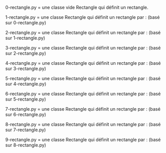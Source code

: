 0-rectangle.py = une classe vide Rectangle qui définit un rectangle.

1-rectangle.py = une classe Rectangle qui définit un rectangle par : (basé sur 0-rectangle.py)

2-rectangle.py = une classe Rectangle qui définit un rectangle par : (basé sur 1-rectangle.py)

3-rectangle.py = une classe Rectangle qui définit un rectangle par : (basé sur 2-rectangle.py)

4-rectangle.py = une classe Rectangle qui définit un rectangle par : (basé sur 3-rectangle.py)

5-rectangle.py = une classe Rectangle qui définit un rectangle par : (basé sur 4-rectangle.py)

6-rectangle.py = une classe Rectangle qui définit un rectangle par : (basé sur 5-rectangle.py)

7-rectangle.py = une classe Rectangle qui définit un rectangle par : (basé sur 6-rectangle.py)

8-rectangle.py = une classe Rectangle qui définit un rectangle par : (basé sur 7-rectangle.py)

9-rectangle.py = une classe Rectangle qui définit un rectangle par : (basé sur 8-rectangle.py)
